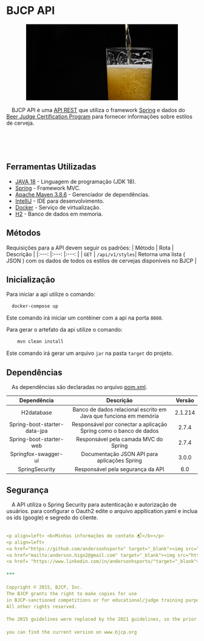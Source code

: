 # BJCP API
<p align="center">
<img src="https://github.com/andersonhsporto/bjcp-api/blob/master/img/beer.jpg" style="width:400px;height:200px; alt="Taygeta Star"/><br>
</p>

&emsp;BJCP API é uma [API REST](https://www.redhat.com/pt-br/topics/api/what-is-a-rest-api)
que utiliza o framework
[Spring](https://spring.io/projects/spring-boot) e dados
do [Beer Judge Certification Program](https://github.com/andersonhsporto/BJCP-csv)
para fornecer informações sobre estilos de cerveja.

</br>
</br>
</br>

## Ferramentas Utilizadas

* [JAVA 18](https://www.java.com/pt-BR/) - Linguagem de programação (JDK 18).
* [Spring](https://spring.io/projects/spring-boot) - Framework MVC.
* [Apache Maven 3.8.6](https://maven.apache.org/) - Gerenciador de dependências.
* [IntelliJ](https://www.jetbrains.com/idea/) - IDE para desenvolvimento.
* [Docker](https://www.docker.com/) - Serviço de virtualização.
* [H2](https://www.h2database.com/html/main.html) - Banco de dados em memoria.

## Métodos

Requisições para a API devem seguir os padrões:
| Método | Rota | Descrição |
|:---:    |:---: |:---:      |
| `GET`              | `/api/v1/styles`| Retorna uma lista ( JSON ) com os dados de todos os estilos de cervejas disponíveis no BJCP |

## Inicialização

Para iniciar a api utilize o comando:

```sh
  docker-compose up
```

Este comando irá iniciar um contêiner com a api na porta `8080`.

Para gerar o artefato da api utilize o comando:

```sh
    mvn clean install
```

Este comando irá gerar um arquivo `jar` na pasta `target` do projeto.

## Dependências

&emsp;As dependências são declaradas no
arquivo [pom.xml](https://github.com/andersonhsporto/BJCP-api/blob/master/pom.xml).

| Dependência                     | Descrição                                                          | Versão  |
| :----------------------------:  | :---------------------------------------------------------------: |:-------:|
| H2database                      | Banco de dados relacional escrito em Java que funciona em memória | 2.1.214 |
| Spring-boot-starter-data-jpa    | Responsável por conectar a aplicação Spring como o banco de dados |  2.7.4  |
| Spring-boot-starter-web         | Responsável pela camada MVC do Spring                             |  2.7.4  |
| Springfox-swagger-ui            | Documentação JSON API para aplicações Spring                      |  3.0.0  |
| SpringSecurity                  | Responsável pela segurança da API                                 |   6.0   |

## Segurança

&emsp;A API utiliza o Spring Security para autenticação e autorização de usuários.
para configurar o Oauth2 edite o arquivo appllication.yaml e inclua os ids (google) e segredo do cliente.
</br>
```yaml

<p align=left> <b>Minhas informações de contato 📬</b></p>
<p align=left>
<a href="https://github.com/andersonhsporto" target="_blank"><img src="https://img.shields.io/badge/Github-181717?logo=Github&logoColor=white"/></a>  
<a href="mailto:anderson.higo2@gmail.com" target="_blank"><img src="https://img.shields.io/badge/Gmail-EA4335?logo=Gmail&logoColor=white"/></a>
<a href= "https://www.linkedin.com/in/andersonhsporto/"target="_blank"><img src="https://img.shields.io/badge/linkedin-%230077B5.svg?logo=linkedin&logoColor=white"/></a>

***

Copyright © 2015, BJCP, Inc.
The BJCP grants the right to make copies for use
in BJCP-sanctioned competitions or for educational/judge training purposes.  
All other rights reserved.

The 2015 guidelines were replaced by the 2021 guidelines, so the prior version is no longer valid.

you can find the current version on www.bjcp.org

